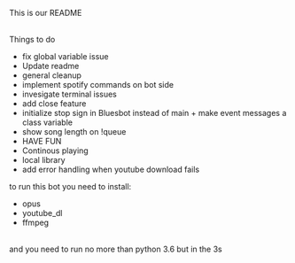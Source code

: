 This is our README <br><br>

Things to do <br>
- fix global variable issue<br>
- Update readme<br>
- general cleanup<br>
- implement spotify commands on bot side<br>
- invesigate terminal issues<br>
- add close feature<br>
- initialize stop sign in Bluesbot instead of main + make event messages a class variable<br>
- show song length on !queue <br>
- HAVE FUN<br>
- Continous playing<br>
- local library <br>
- add error handling when youtube download fails<br>

to run this bot you need to install: <br>
  - opus <br>
  - youtube_dl <br>
  - ffmpeg <br>
  <br>
 and you need to run no more than python 3.6 but in the 3s <br>
